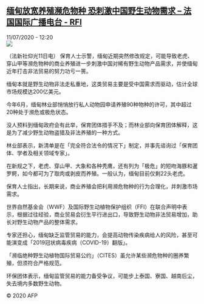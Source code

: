 <!--1594468559000-->
[缅甸放宽养殖濒危物种  恐刺激中国野生动物需求 – 法国国际广播电台 - RFI](http://www.rfi.fr//cn/contenu/20200711-%E7%BC%85%E7%94%B8%E6%94%BE%E5%AE%BD%E5%85%BB%E6%AE%96%E6%BF%92%E5%8D%B1%E7%89%A9%E7%A7%8D-%E6%81%90%E5%88%BA%E6%BF%80%E4%B8%AD%E5%9B%BD%E9%87%8E%E7%94%9F%E5%8A%A8%E7%89%A9%E9%9C%80%E6%B1%82)
------

<div>11/07/2020 - 12:20</div><img src="https://s.rfi.fr/media/display/6b48e3be-c363-11ea-b77d-005056bf87d6/w:310/p:16x9/int0009b.200711182002.jpg"><div class="t-content__body u-clearfix"><div class="m-interstitial"></div><p>（法新社仰光11日电）    保育人士示警，缅甸近期突然修改规定，可能导致老虎、穿山甲等濒危物种的商业养殖进一步刺激中国对稀有野生动物产品需求，并使缅甸近年打击非法贸易的努力功亏一篑。</p><p>    缅甸本就是野生动物非法走私重地，这类贸易主要是受中国需求而驱动，估计全球市场规模达200亿美元。</p><p>    今年6月，缅甸林业部悄悄放行私人动物园申请养殖90种物种的许可，其中超过20种处于濒危或极危状态。</p><p>    没人预料到缅甸政府会有此举，保育团体措手不及；而林业部向保育团体解释，这是为了减少野生动物盗猎及非法养殖的一种方式。</p><p>    林业部表示，新清单是在「完全符合法令的情况下」制定，并事先谘询过「保育团体、学者及相关领域专家」。</p><p>    在新规之下，老虎、穿山甲、大象和各种秃鹰，还有列为「极危」的短吻海豚和暹罗鳄，如今都可为了取肉或剥皮而养殖。一般认为，缅甸目前仅剩22头老虎。</p><p>    保育人士指出，长期来说，商业养殖会把利用濒危物种的行为合理化，并刺激市场需求。</p><p>    世界自然基金会（WWF）及国际野生动植物保护组织（FFI）在联合声明中表示，根据过往经验，商业贸易会衍生平行进出口，导致野生动物非法贸易增加，助长对野生动物产品的整体需求。</p><p>    专家还担心，缅甸缺乏监管贸易的能力，会提高动物传染疾病给人的风险，甚至可能演变成「2019冠状病毒疾病（COVID-19）翻版」。</p><p>    「濒临绝种野生动植物国际贸易公约」（CITES）虽允许某些濒危物种的圈养繁殖，但须符合严格规范。</p><p>    环保团体表示，缅甸监管贸易的能力备受争议，可能步上泰国、寮国、越南后尘，失去境内多数野生动物。</p><p class="t-copyright">© 2020 AFP</p>        </div>
